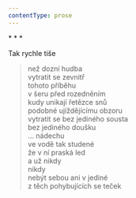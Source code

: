 ```yaml
---
contentType: prose
---
```


\* \* \*

Tak rychle tiše

> než dozní hudba  
> vytratit se zevnitř  
> tohoto příběhu  
> v šeru před rozedněním  
> kudy unikají řetězce snů  
> podobné ujíždějícímu obzoru  
> vytratit se bez jediného sousta  
> bez jediného doušku  
> … nádechu  
> ve vodě tak studené  
> že v ní praská led  
> a už nikdy  
> nikdy  
> nebýt sebou ani v jediné  
> z těch pohybujících se teček
